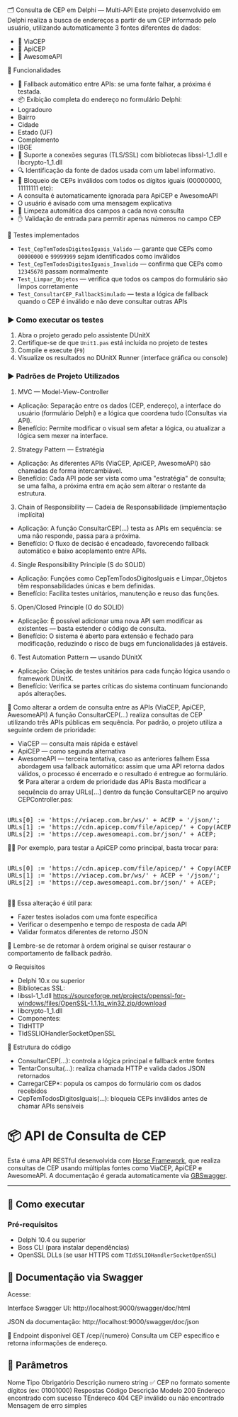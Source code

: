 🗂️ Consulta de CEP em Delphi — Multi-API
Este projeto desenvolvido em Delphi realiza a busca de endereços a partir de um CEP informado pelo usuário, utilizando automaticamente 3 fontes diferentes de dados:
- 🔹 ViaCEP
- 🔹 ApiCEP
- 🔹 AwesomeAPI

🚀 Funcionalidades
- 🔄 Fallback automático entre APIs: se uma fonte falhar, a próxima é testada.
- 📦 Exibição completa do endereço no formulário Delphi:
- Logradouro
- Bairro
- Cidade
- Estado (UF)
- Complemento
- IBGE
- 🔐 Suporte a conexões seguras (TLS/SSL) com bibliotecas libssl-1_1.dll e libcrypto-1_1.dll
- 🔍 Identificação da fonte de dados usada com um label informativo.
- 🚫 Bloqueio de CEPs inválidos com todos os dígitos iguais (00000000, 11111111 etc):
- A consulta é automaticamente ignorada para ApiCEP e AwesomeAPI
- O usuário é avisado com uma mensagem explicativa
- 💨 Limpeza automática dos campos a cada nova consulta
- ✋ Validação de entrada para permitir apenas números no campo CEP

🧪 Testes implementados

- `Test_CepTemTodosDigitosIguais_Valido` — garante que CEPs como `00000000` e `99999999` sejam identificados como inválidos
- `Test_CepTemTodosDigitosIguais_Invalido` — confirma que CEPs como `12345678` passam normalmente
- `Test_Limpar_Objetos` — verifica que todos os campos do formulário são limpos corretamente
- `Test_ConsultarCEP_FallbackSimulado` — testa a lógica de fallback quando o CEP é inválido e não deve consultar outras APIs

### ▶️ Como executar os testes

1. Abra o projeto gerado pelo assistente DUnitX
2. Certifique-se de que `Unit1.pas` está incluída no projeto de testes
3. Compile e execute (`F9`)
4. Visualize os resultados no DUnitX Runner (interface gráfica ou console)

### ▶️ Padrões de Projeto Utilizados
1. MVC — Model-View-Controller
- Aplicação: Separação entre os dados (CEP, endereço), a interface do usuário (formulário Delphi) e a lógica que coordena tudo (Consultas via API).
- Benefício: Permite modificar o visual sem afetar a lógica, ou atualizar a lógica sem mexer na interface.
2. Strategy Pattern — Estratégia
- Aplicação: As diferentes APIs (ViaCEP, ApiCEP, AwesomeAPI) são chamadas de forma intercambiável.
- Benefício: Cada API pode ser vista como uma "estratégia" de consulta; se uma falha, a próxima entra em ação sem alterar o restante da estrutura.
3. Chain of Responsibility — Cadeia de Responsabilidade (implementação implícita)
- Aplicação: A função ConsultarCEP(...) testa as APIs em sequência: se uma não responde, passa para a próxima.
- Benefício: O fluxo de decisão é encadeado, favorecendo fallback automático e baixo acoplamento entre APIs.
4. Single Responsibility Principle (S do SOLID)
- Aplicação: Funções como CepTemTodosDigitosIguais e Limpar_Objetos têm responsabilidades únicas e bem definidas.
- Benefício: Facilita testes unitários, manutenção e reuso das funções.
5. Open/Closed Principle (O do SOLID)
- Aplicação: É possível adicionar uma nova API sem modificar as existentes — basta estender o código de consulta.
- Benefício: O sistema é aberto para extensão e fechado para modificação, reduzindo o risco de bugs em funcionalidades já estáveis.
6. Test Automation Pattern — usando DUnitX
- Aplicação: Criação de testes unitários para cada função lógica usando o framework DUnitX.
- Benefício: Verifica se partes críticas do sistema continuam funcionando após alterações.

🔁 Como alterar a ordem de consulta entre as APIs (ViaCEP, ApiCEP, AwesomeAPI)
A função ConsultarCEP(...) realiza consultas de CEP utilizando três APIs públicas em sequência. Por padrão, o projeto utiliza a seguinte ordem de prioridade:
- ViaCEP — consulta mais rápida e estável
- ApiCEP — como segunda alternativa
- AwesomeAPI — terceira tentativa, caso as anteriores falhem
Essa abordagem usa fallback automático: assim que uma API retorna dados válidos, o processo é encerrado e o resultado é entregue ao formulário.
🛠️ Para alterar a ordem de prioridade das APIs
Basta modificar a sequência do array URLs[...] dentro da função ConsultarCEP no arquivo CEPController.pas:

<pre lang="pascal">

URLs[0] := 'https://viacep.com.br/ws/' + ACEP + '/json/';
URLs[1] := 'https://cdn.apicep.com/file/apicep/' + Copy(ACEP, 1, 5) + '-' + Copy(ACEP, 6, 3) + '.json';
URLs[2] := 'https://cep.awesomeapi.com.br/json/' + ACEP;
</pre>


Por exemplo, para testar a ApiCEP como principal, basta trocar para:

<pre lang="pascal">
  
URLs[0] := 'https://cdn.apicep.com/file/apicep/' + Copy(ACEP, 1, 5) + '-' + Copy(ACEP, 6, 3) + '.json';
URLs[1] := 'https://viacep.com.br/ws/' + ACEP + '/json/';
URLs[2] := 'https://cep.awesomeapi.com.br/json/' + ACEP;

</pre>


Essa alteração é útil para:
- Fazer testes isolados com uma fonte específica
- Verificar o desempenho e tempo de resposta de cada API
- Validar formatos diferentes de retorno JSON

📌 Lembre-se de retornar à ordem original se quiser restaurar o comportamento de fallback padrão.

⚙️ Requisitos
- Delphi 10.x ou superior
- Bibliotecas SSL:
- libssl-1_1.dll https://sourceforge.net/projects/openssl-for-windows/files/OpenSSL-1.1.1q_win32.zip/download
- libcrypto-1_1.dll
- Componentes:
- TIdHTTP
- TIdSSLIOHandlerSocketOpenSSL

📝 Estrutura do código
- ConsultarCEP(...): controla a lógica principal e fallback entre fontes
- TentarConsulta(...): realiza chamada HTTP e valida dados JSON retornados
- CarregarCEP*: popula os campos do formulário com os dados recebidos
- CepTemTodosDigitosIguais(...): bloqueia CEPs inválidos antes de chamar APIs sensíveis

# 📦 API de Consulta de CEP

Esta é uma API RESTful desenvolvida com [Horse Framework](https://github.com/HashLoad/horse), que realiza consultas de CEP usando múltiplas fontes como ViaCEP, ApiCEP e AwesomeAPI. A documentação é gerada automaticamente via [GBSwagger](https://github.com/HashLoad/horse-gbswagger).

---

## 🚀 Como executar

### Pré-requisitos

- Delphi 10.4 ou superior
- Boss CLI (para instalar dependências)
- OpenSSL DLLs (se usar HTTPS com `TIdSSLIOHandlerSocketOpenSSL`)


## 📘 Documentação via Swagger
Acesse:

Interface Swagger UI: http://localhost:9000/swagger/doc/html

JSON da documentação: http://localhost:9000/swagger/doc/json

🔧 Endpoint disponível
GET /cep/{numero}
Consulta um CEP específico e retorna informações de endereço.

## 📘 Parâmetros

Nome	Tipo	Obrigatório	Descrição
numero	string	✅	CEP no formato somente dígitos (ex: 01001000)
Respostas
Código	Descrição	Modelo
200	Endereço encontrado com sucesso	TEndereco
404	CEP inválido ou não encontrado	Mensagem de erro simples



